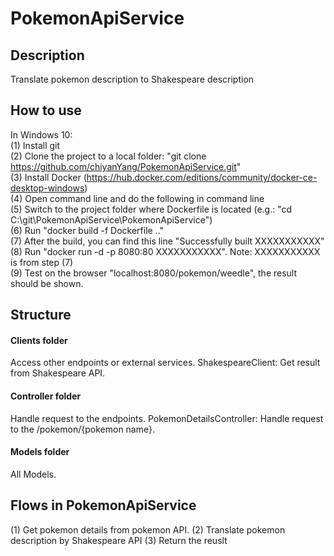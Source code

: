 # PokemonApiService
## Description
Translate pokemon description to Shakespeare description
## How to use
In Windows 10:  
(1) Install git  
(2) Clone the project to a local folder: "git clone https://github.com/chiyanYang/PokemonApiService.git"   
(3) Install Docker (https://hub.docker.com/editions/community/docker-ce-desktop-windows)  
(4) Open command line and do the following in command line  
(5) Switch to the project folder where Dockerfile is located (e.g.: "cd C:\git\PokemonApiService\PokemonApiService")  
(6) Run "docker build -f Dockerfile .."  
(7) After the build, you can find this line "Successfully built XXXXXXXXXXX"  
(8) Run "docker run -d -p 8080:80 XXXXXXXXXXX". Note: XXXXXXXXXXX is from step (7)  
(9) Test on the browser "localhost:8080/pokemon/weedle", the result should be shown.  
## Structure
####  Clients folder
Access other endpoints or external services.
ShakespeareClient: Get result from Shakespeare API.
####  Controller folder
Handle request to the endpoints.
PokemonDetailsController: Handle request to the /pokemon/{pokemon name}.
####  Models folder
All Models.
## Flows in PokemonApiService
(1) Get pokemon details from pokemon API.
(2) Translate pokemon description by Shakespeare API
(3) Return the reuslt